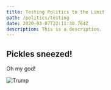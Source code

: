 ```yaml
---
title: Testing Politics to the Limit
path: /politics/testing
date: 2020-03-07T22:11:38.764Z
description: This is a description.
---
```

## Pickles sneezed!

Oh my god!

![Trump](/img/imrs-2.jpg "Trump-o")